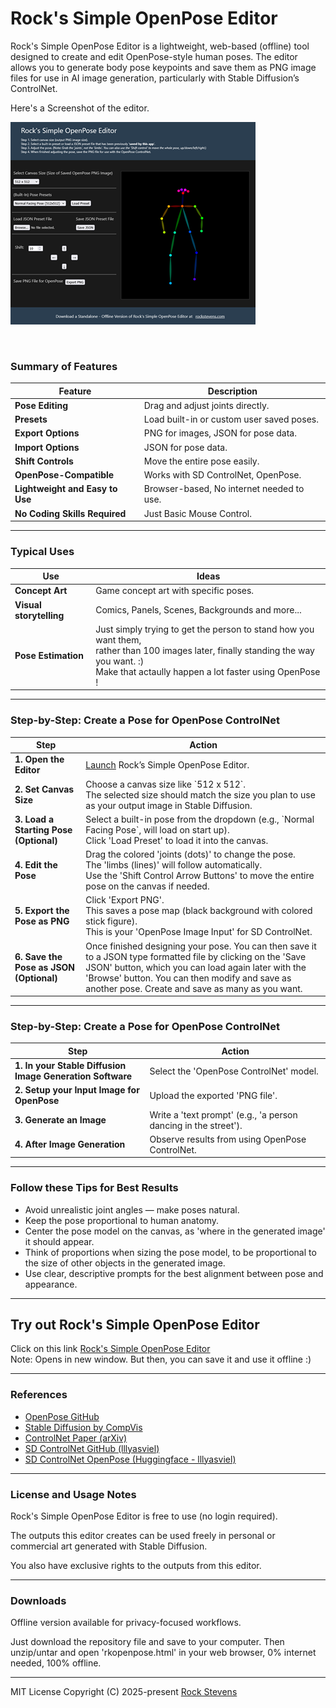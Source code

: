 # Rock's Simple OpenPose Editor

Rock's Simple OpenPose Editor is a lightweight, web-based (offline) tool designed to create and edit OpenPose-style human poses. The editor allows you to generate body pose keypoints and save them as PNG image files for use in AI image generation, particularly with Stable Diffusion’s ControlNet.

Here's a Screenshot of the editor.<br>

![](rkopenpose_tn.png)


<br>
  

### Summary of Features

| Feature | Description |
| --- | --- |
| **Pose Editing** | Drag and adjust joints directly. |
| **Presets** | Load built-in or custom user saved poses. |
| **Export Options** | PNG for images, JSON for pose data. |
| **Import Options** | JSON for pose data. |
| **Shift Controls** | Move the entire pose easily. |
| **OpenPose-Compatible** | Works with SD ControlNet, OpenPose. |
| **Lightweight and Easy to Use** | Browser-based, No internet needed to use. |
| **No Coding Skills Required** | Just Basic Mouse Control. |

  
----  

### Typical Uses

| Use | Ideas |
| --- | --- |
| **Concept Art** | Game concept art with specific poses. |
| **Visual storytelling** | Comics, Panels, Scenes, Backgrounds and more... |
| **Pose Estimation** | Just simply trying to get the person to stand how you want them,  <br>rather than 100 images later, finally standing the way you want. :)  <br>Make that actaully happen a lot faster using OpenPose ! |

----  

### Step-by-Step: Create a Pose for OpenPose ControlNet

| Step | Action |
| --- | --- |
| **1\. Open the Editor** | [Launch](www.rockstevens.com/rkopenpose.html) Rock’s Simple OpenPose Editor. |
| **2\. Set Canvas Size** | Choose a canvas size like \`512 x 512\`.  <br>The selected size should match the size you plan to use as your output image in Stable Diffusion. |
| **3\. Load a Starting Pose (Optional)** | Select a built-in pose from the dropdown (e.g., \`Normal Facing Pose\`, will load on start up).  <br>Click 'Load Preset' to load it into the canvas. |
| **4\. Edit the Pose** | Drag the colored 'joints (dots)' to change the pose.  <br>The 'limbs (lines)' will follow automatically.  <br>Use the 'Shift Control Arrow Buttons' to move the entire pose on the canvas if needed. |
| **5\. Export the Pose as PNG** | Click 'Export PNG'.  <br>This saves a pose map (black background with colored stick figure).  <br>This is your 'OpenPose Image Input' for SD ControlNet. |
| **6\. Save the Pose as JSON (Optional)** | Once finished designing your pose. You can then save it to a JSON type formatted file by clicking on the 'Save JSON' button, which you can load again later with the 'Browse' button. You can then modify and save as another pose. Create and save as many as you want. |
  
----  

### Step-by-Step: Create a Pose for OpenPose ControlNet

| Step | Action |
| --- | --- |
| **1\. In your Stable Diffusion  <br>Image Generation Software** | Select the 'OpenPose ControlNet' model. |
| **2\. Setup your Input Image for OpenPose** | Upload the exported 'PNG file'. |
| **3\. Generate an Image** | Write a 'text prompt' (e.g., 'a person dancing in the street'). |
| **4\. After Image Generation** | Observe results from using OpenPose ControlNet. |
  
----  

### Follow these Tips for Best Results

*   Avoid unrealistic joint angles — make poses natural.
*   Keep the pose proportional to human anatomy.
*   Center the pose model on the canvas, as 'where in the generated image' it should appear.
*   Think of proportions when sizing the pose model, to be proportional to the size of other objects in the generated image.
*   Use clear, descriptive prompts for the best alignment between pose and appearance.
  
----  

## Try out Rock's Simple OpenPose Editor

Click on this link [Rock's Simple OpenPose Editor](www.rockstevens.com/rkopenpose.html)  
Note: Opens in new window. But then, you can save it and use it offline :)

----  

### References

*   [OpenPose GitHub](https://github.com/CMU-Perceptual-Computing-Lab/openpose)
*   [Stable Diffusion by CompVis](https://github.com/CompVis/stable-diffusion)
*   [ControlNet Paper (arXiv)](https://arxiv.org/abs/2302.05543)
*   [SD ControlNet GitHub (lllyasviel)](https://github.com/lllyasviel/ControlNet)
*   [SD ControlNet OpenPose (Huggingface - lllyasviel)](https://huggingface.co/lllyasviel/sd-controlnet-openpose)
  
----  

### License and Usage Notes

Rock's Simple OpenPose Editor is free to use (no login required). 

The outputs this editor creates can be used freely in personal or commercial art generated with Stable Diffusion. 

You also have exclusive rights to the outputs from this editor.
  
----  

### Downloads

Offline version available for privacy-focused workflows.  
  
Just download the repository file and save to your computer. 
Then unzip/untar and open 'rkopenpose.html' in your web browser, 0% internet needed, 100% offline.  

----

MIT License
Copyright (C) 2025-present [Rock Stevens](https://rockstevens.com)
